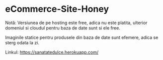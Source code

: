 # eCommerce-Site-Honey

Notă:
Versiunea de pe hosting este free, adica nu este platita, ulterior domeniul si cloudul pentru baza de date sunt si ele free.

Imaginile statice pentru produsele din baza de date sunt efemere, adica se sterg odata la zi.

Linkul: 
https://sanatatedulce.herokuapp.com/
